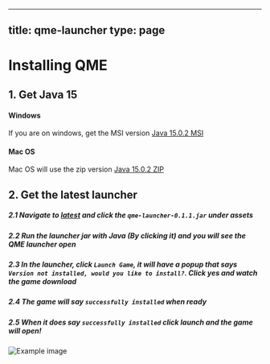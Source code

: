 
---
title: qme-launcher
type: page
---
# Installing QME

## 1. Get Java 15

#### Windows
If you are on windows, get the MSI version
[Java 15.0.2 MSI](https://developers.redhat.com/download-manager/file/java-15-openjdk-jre-15.0.2.7-1.windows.redhat.x86_64.msi)

#### Mac OS
Mac OS will use the zip version
[Java 15.0.2 ZIP](https://developers.redhat.com/download-manager/file/java-15-openjdk-jre-15.0.2.7-1.windows.redhat.x86_64.zip)


## 2. Get the latest launcher
##### 2.1 Navigate to [latest](https://github.com/qmegame/qme-launcher/releases/latest) and click the `qme-launcher-0.1.1.jar` under assets
##### 2.2 Run the launcher jar with Java (By clicking it) and you will see the QME launcher open
##### 2.3 In the launcher, click `Launch Game`, it will have a popup that says `Version not installed, would you like to install?`. Click yes and watch the game download
##### 2.4 The game will say `successfully installed` when ready
##### 2.5 When it does say `successfully installed` click launch and the game will open!

![Example image](https://github.com/qmegame/qme-launcher/blob/master/qme-launcher-screenshot.png?raw=true)
